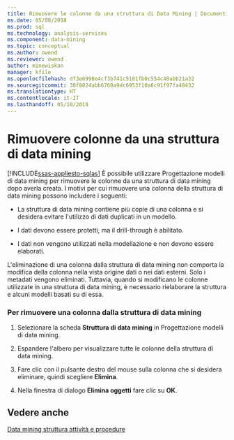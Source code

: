 ```yaml
---
title: Rimuovere le colonne da una struttura di Data Mining | Documenti Microsoft
ms.date: 05/08/2018
ms.prod: sql
ms.technology: analysis-services
ms.component: data-mining
ms.topic: conceptual
ms.author: owend
ms.reviewer: owend
author: minewiskan
manager: kfile
ms.openlocfilehash: df3e6998e4cf3b741c5181fb0c554c40abb21a32
ms.sourcegitcommit: 38f8824abb6760a9dc6953f10a6c91f97fa48432
ms.translationtype: HT
ms.contentlocale: it-IT
ms.lasthandoff: 05/10/2018
---
```

# <a name="remove-columns-from-a-mining-structure"></a>Rimuovere colonne da una struttura di data mining
[!INCLUDE[ssas-appliesto-sqlas](../../includes/ssas-appliesto-sqlas.md)]
  È possibile utilizzare Progettazione modelli di data mining per rimuovere le colonne da una struttura di data mining dopo averla creata. I motivi per cui rimuovere una colonna della struttura di data mining possono includere i seguenti:  
  
-   La struttura di data mining contiene più copie di una colonna e si desidera evitare l'utilizzo di dati duplicati in un modello.  
  
-   I dati devono essere protetti, ma il drill-through è abilitato.  
  
-   I dati non vengono utilizzati nella modellazione e non devono essere elaborati.  
  
 L'eliminazione di una colonna dalla struttura di data mining non comporta la modifica della colonna nella vista origine dati o nei dati esterni. Solo i metadati vengono eliminati. Tuttavia, quando si modificano le colonne utilizzate in una struttura di data mining, è necessario rielaborare la struttura e alcuni modelli basati su di essa.  
  
### <a name="to-remove-a-column-from-the-mining-structure"></a>Per rimuovere una colonna dalla struttura di data mining  
  
1.  Selezionare la scheda **Struttura di data mining** in Progettazione modelli di data mining.  
  
2.  Espandere l'albero per visualizzare tutte le colonne della struttura di data mining.  
  
3.  Fare clic con il pulsante destro del mouse sulla colonna che si desidera eliminare, quindi scegliere **Elimina**.  
  
4.  Nella finestra di dialogo **Elimina oggetti** fare clic su **OK**.  
  
## <a name="see-also"></a>Vedere anche  
 [Data mining struttura attività e procedure](../../analysis-services/data-mining/mining-structure-tasks-and-how-tos.md)  
  
  
